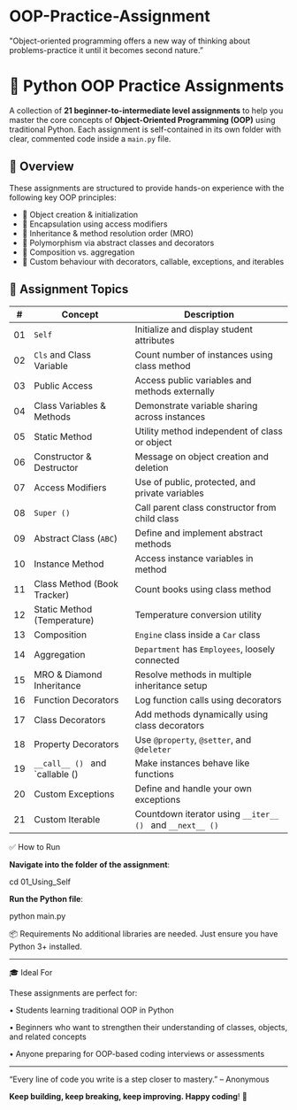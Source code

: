 # OOP-Practice-Assignment
"Object-oriented programming offers a new way of thinking about problems-practice it until it becomes second nature.”

# 🐍 Python OOP Practice Assignments
A collection of **21 beginner-to-intermediate level assignments** to help you master the core concepts of **Object-Oriented Programming (OOP)** using traditional Python. Each assignment is self-contained in its own folder with clear, commented code inside a `main.py` file.

## 📘 Overview
These assignments are structured to provide hands-on experience with the following key OOP principles:
- 🔹 Object creation & initialization  
- 🔹 Encapsulation using access modifiers  
- 🔹 Inheritance & method resolution order (MRO)  
- 🔹 Polymorphism via abstract classes and decorators  
- 🔹 Composition vs. aggregation  
- 🔹 Custom behaviour with decorators, callable, exceptions, and iterables
  
## 🧠 Assignment Topics
| # | Concept                           | Description                                                       |
|----|----------------------------------|-------------------------------------------------------------------|
| 01 | `Self`                           | Initialize and display student attributes                         |
| 02 | `Cls` and Class Variable         | Count number of instances using class method                      |
| 03 | Public Access                    | Access public variables and methods externally                    |
| 04 | Class Variables & Methods        | Demonstrate variable sharing across instances                     |
| 05 | Static Method                    | Utility method independent of class or object                     |
| 06 | Constructor & Destructor         | Message on object creation and deletion                           |
| 07 | Access Modifiers                 | Use of public, protected, and private variables                   |
| 08 | `Super () `                      | Call parent class constructor from child class                    |
| 09 | Abstract Class (`ABC`)           | Define and implement abstract methods                             |
| 10 | Instance Method                  | Access instance variables in method                               |
| 11 | Class Method (Book Tracker)      | Count books using class method                                    |
| 12 | Static Method (Temperature)      | Temperature conversion utility                                    |
| 13 | Composition                      | `Engine` class inside a `Car` class                               |
| 14 | Aggregation                      | `Department` has `Employees`, loosely connected                   |
| 15 | MRO & Diamond Inheritance        | Resolve methods in multiple inheritance setup                     |
| 16 | Function Decorators              | Log function calls using decorators                               |
| 17 | Class Decorators                 | Add methods dynamically using class decorators                    |
| 18 | Property Decorators              | Use `@property`, `@setter`, and `@deleter`                        |
| 19 | `__call__ () ` and `callable ()  | Make instances behave like functions                              |
| 20 | Custom Exceptions                | Define and handle your own exceptions                             |
| 21 | Custom Iterable                  | Countdown iterator using `__iter__ () ` and `__next__ () `        |

✅ How to Run

**Navigate into the folder of the assignment**:

cd 01_Using_Self

**Run the Python file**:

python main.py


📦 Requirements
No additional libraries are needed. Just ensure you have Python 3+ installed.
________________________________________
🎓 Ideal For

These assignments are perfect for:

•	Students learning traditional OOP in Python

•	Beginners who want to strengthen their understanding of classes, objects, and related concepts

•	Anyone preparing for OOP-based coding interviews or assessments
________________________________________
“Every line of code you write is a step closer to mastery.” – Anonymous

**Keep building, keep breaking, keep improving. Happy coding**! 🚀

